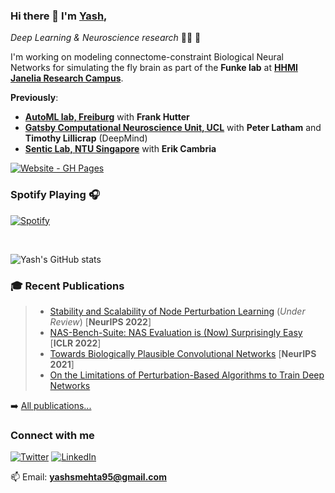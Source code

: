 ### Hi there 👋 I'm [Yash][website], 

_Deep Learning_ _&_ _Neuroscience_ _research_ :man_technologist: :brain:

I'm working on modeling connectome-constraint Biological Neural Networks for simulating the fly brain as part of the **Funke lab** at [**HHMI Janelia Research Campus**](https://www.janelia.org/).




**Previously**:  
- [**AutoML lab, Freiburg**](https://www.automl.org/team/) with **Frank Hutter**
- [**Gatsby Computational Neuroscience Unit, UCL**](http://www.gatsby.ucl.ac.uk/) with **Peter Latham** and **Timothy Lillicrap** (DeepMind)
- [**Sentic Lab, NTU Singapore**](http://sentic.net/team/) with **Erik Cambria**


[![Website - GH Pages](https://img.shields.io/badge/View_site-GH_Pages-2ea44f?style=for-the-badge&logo=Dark-Reader)](https://yashsmehta.github.io)



### Spotify Playing 🎧


[![Spotify](https://spotify-now-playing-pvcq40437-yashsmehta.vercel.app/api/spotify)](https://open.spotify.com/user/3vl7y1j3deo657e75mjxlxzrn)

<br />

<!--
profile views
<p align="left"> <img src="https://komarev.com/ghpvc/?username=yashsmehta&label=Profile%20views&color=0e75b6&style=flat" alt="yashsmehta" /> </p>
-->


![Yash's GitHub stats](https://github-readme-stats.vercel.app/api?username=yashsmehta&hide=issues&count_private=true&show_icons=true&theme=onedark)

<!--
<h3 align="left">Deep Learning Frameworks</h3>
<p align="left"> <a href="https://pytorch.org/" target="_blank"> <img src="https://www.vectorlogo.zone/logos/pytorch/pytorch-icon.svg" alt="pytorch" width="40" height="40"/> </a> <a href="https://www.tensorflow.org" target="_blank"> <img src="https://www.vectorlogo.zone/logos/tensorflow/tensorflow-icon.svg" alt="tensorflow" width="40" height="40"/> </a> </p>
-->

### 🎓 Recent Publications
>- [Stability and Scalability of Node Perturbation Learning](openreview.net/forum?id=X0CKM7QV5k)  (*Under Review*) [**NeurIPS 2022**]
>- [NAS-Bench-Suite: NAS Evaluation is (Now) Surprisingly Easy](https://openreview.net/forum?id=0DLwqQLmqV)  [**ICLR 2022**]
>- [Towards Biologically Plausible Convolutional Networks](https://arxiv.org/pdf/2106.13031.pdf)  [**NeurIPS 2021**]
>- [On the Limitations of Perturbation-Based Algorithms to Train Deep Networks](https://drive.google.com/file/d/1j3aP9oEniYY4hwzK75468t8QaFiQ1l03/view?usp=sharing) 

➡️  [All publications...][gscholar]


<!-- <h3 align="left">Connect with me:</h3>
<p align="left">
<a href="https://twitter.com/y_mehtu" target="blank"><img align="center" src="https://raw.githubusercontent.com/rahuldkjain/github-profile-readme-generator/master/src/images/icons/Social/twitter.svg" alt="y_mehtu" height="30" width="40" /></a>
<a href="https://linkedin.com/in/yashsmehta" target="blank"><img align="center" src="https://raw.githubusercontent.com/rahuldkjain/github-profile-readme-generator/master/src/images/icons/Social/linked-in-alt.svg" alt="yashsmehta" height="30" width="40" /></a>
</p> -->


### Connect with me

<!-- [![mail](https://img.shields.io/badge/Gmail-D14836?style=for-the-badge&logo=gmail&logoColor=white)](yashsmehta95@gmail.com) -->
[![Twitter](https://img.shields.io/badge/Twitter-1DA1F2?style=for-the-badge&logo=twitter&logoColor=white)](https://twitter.com/y_mehtu?ref_src=twsrc%5Etfw)
[![LinkedIn](https://img.shields.io/badge/LinkedIn-0077B5?style=for-the-badge&logo=linkedin&logoColor=white)](https://www.linkedin.com/in/yashsmehta/)

📫 Email: **yashsmehta95@gmail.com**

[website]: http://yashsmehta.github.io/
[twitter]: https://twitter.com/y_mehtu
[gscholar]: https://scholar.google.com/citations?hl=en&user=zFqBbIkAAAAJ&view_op=list_works&sortby=pubdate
[linkedin]: https://www.linkedin.com/in/yashsmehta/
